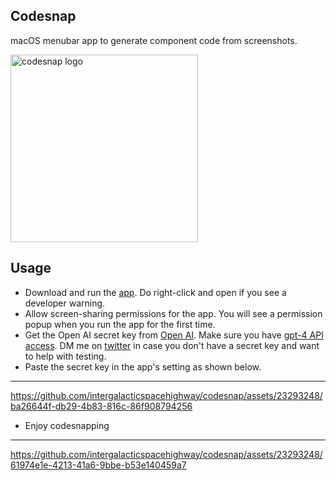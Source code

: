 
## Codesnap
macOS menubar app to generate component code from screenshots.

<img src="https://github.com/intergalacticspacehighway/codesnap/assets/23293248/ea97f1af-4681-4080-b9db-66acb71d8316" width="300" height="300" alt="codesnap logo">



## Usage

- Download and run the [app](https://github.com/intergalacticspacehighway/codesnap/releases/tag/v0). Do right-click and open if you see a developer warning.
- Allow screen-sharing permissions for the app. You will see a permission popup when you run the app for the first time.
- Get the Open AI secret key from [Open AI](https://platform.openai.com/). Make sure you have [gpt-4 API access](https://help.openai.com/en/articles/7102672-how-can-i-access-gpt-4). DM me on [twitter](https://twitter.com/nishanbende) in case you don't have a secret key and want to help with testing.
- Paste the secret key in the app's setting as shown below.

-----
https://github.com/intergalacticspacehighway/codesnap/assets/23293248/ba26644f-db29-4b83-816c-86f908794256




- Enjoy codesnapping

-----
https://github.com/intergalacticspacehighway/codesnap/assets/23293248/61974e1e-4213-41a6-9bbe-b53e140459a7
